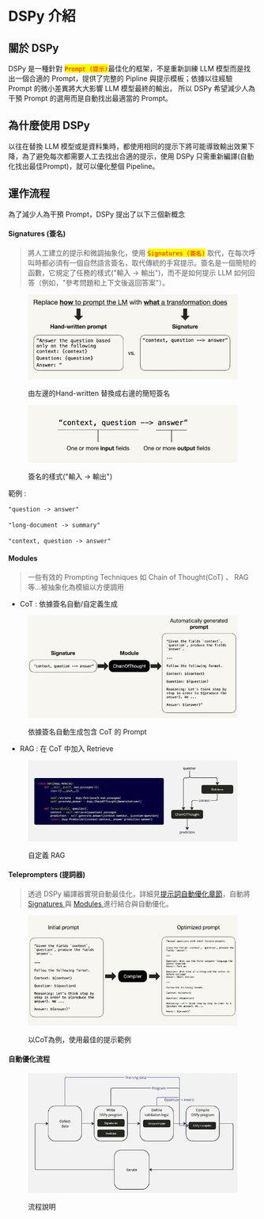# DSPy 介紹

## 關於 DSPy

DSPy 是一種針對 <mark style="color:red;">`Prompt (提示)`</mark>最佳化的框架，不是重新訓練 LLM 模型而是找出一個合適的 Prompt，提供了完整的 Pipline 與提示模板；依據以往經驗 Prompt 的微小差異將大大影響 LLM 模型最終的輸出， 所以 DSPy 希望減少人為干預 Prompt 的選用而是自動找出最適當的 Prompt。



## 為什麼使用 DSPy

以往在替換 LLM 模型或是資料集時，都使用相同的提示下將可能導致輸出效果下降，為了避免每次都需要人工去找出合適的提示，使用 DSPy 只需重新編譯(自動化找出最佳Prompt)，就可以優化整個 Pipeline。



## 運作流程

為了減少人為干預 Prompt，DSPy 提出了以下三個新概念

#### Signatures (簽名)

> 將人工建立的提示和微調抽象化，使用 <mark style="color:red;">`Signatures (簽名)`</mark> 取代，在每次呼叫時都必須有一個自然語言簽名，取代傳統的手寫提示。簽名是一個簡短的函數，它規定了任務的樣式("輸入 -> 輸出")，而不是如何提示 LLM 如何回答（例如，"參考問題和上下文後返回答案"）。

<figure><img src="../../.gitbook/assets/image (62).png" alt=""><figcaption><p>由左邊的Hand-written 替換成右邊的簡短簽名</p></figcaption></figure>

<figure><img src="../../.gitbook/assets/image (63).png" alt=""><figcaption><p>簽名的樣式("輸入 -> 輸出")</p></figcaption></figure>

範例 :

```
"question -> answer"

"long-document -> summary"

"context, question -> answer"
```



#### Modules

> 一些有效的 Prompting Techniques 如 Chain of Thought(CoT) 、 RAG 等...被抽象化為模組以方便調用

* CoT : 依據簽名自動/自定義生成

<figure><img src="../../.gitbook/assets/image (64).png" alt=""><figcaption><p>依據簽名自動生成包含 CoT 的 Prompt</p></figcaption></figure>



* RAG : 在 CoT 中加入 Retrieve

<figure><img src="../../.gitbook/assets/image (65).png" alt=""><figcaption><p>自定義 RAG</p></figcaption></figure>

#### Teleprompters (提詞器)

> 透過 DSPy 編譯器實現自動最佳化，詳細見[提示詞自動優化章節](ti-shi-ci-zi-dong-you-hua-fan-li-cheng-shi.md)，自動將 [Signatures ](dspy-jie-shao.md#signatures-qian-ming)與 [Modules ](dspy-jie-shao.md#modules)進行結合與自動優化。

<figure><img src="../../.gitbook/assets/image (66).png" alt=""><figcaption><p>以CoT為例，使用最佳的提示範例</p></figcaption></figure>

#### 自動優化流程

<figure><img src="../../.gitbook/assets/image (61).png" alt=""><figcaption><p>流程說明</p></figcaption></figure>

